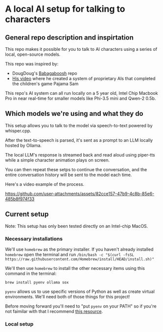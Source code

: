 # A local AI setup for talking to characters

## General repo description and inspirtation

This repo makes it possible for you to talk to AI characters using a series of local, open-source models.

This repo was inspired by: 
- DougDoug's [Babagaboosh](https://github.com/DougDougGithub/Babagaboosh) repo
- [His video](https://youtu.be/W3id8E34cRQ?si=oRPEyZjjm58Z0lTv) where he created a system of proprietary AIs that completed the children's game Pajama Sam

This repo's AI system can all run locally on a 5 year old, Intel Chip Macbook Pro in near real-time for smaller models like Phi-3.5 mini and Qwen-2 0.5b.

## Which models we're using and what they do

This setup allows you to talk to the model via speech-to-text powered by whisper.cpp.

After the text-to-speech is parsed, it's sent as a prompt to an LLM locally hosted by Ollama.

The local LLM's response is streamed back and read aloud using piper-tts while a simple character animation plays on screen.

You can then repeat these setps to continue the conversation, and the entire conversation history will be sent to the model each time.

Here's a video example of the process.

https://github.com/user-attachments/assets/82cce157-47b9-4c8b-85e6-485b8f974f33

## Current setup

Note: This setup has only been tested directly on an Intel-chip MacOS.

### Necessary installations

We'll use `homebrew` as the primary installer. If you haven't already installed `homebrew` open the terminal and run
```/bin/bash -c "$(curl -fsSL https://raw.githubusercontent.com/Homebrew/install/HEAD/install.sh)"```

We'll then use `homebrew` to install the other necessary items using this command in the terminal:

```brew install pyenv ollama sox```

`pyenv` allows us to use specific versions of Python as well as create virtual environments. We'll need both of those things for this project!

Before moving forward you'll need to "put `pyenv` on your PATH" so if you're not faimilar with that I recommend [this resource](https://realpython.com/intro-to-pyenv/).

### Local setup



